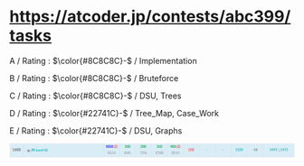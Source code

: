# https://atcoder.jp/contests/abc399/tasks

A / Rating : $\color{#8C8C8C}-$ / Implementation

B / Rating : $\color{#8C8C8C}-$ / Bruteforce

C / Rating : $\color{#8C8C8C}-$ / DSU, Trees

D / Rating : $\color{#22741C}-$ / Tree_Map, Case_Work

E / Rating : $\color{#22741C}-$ / DSU, Graphs

![My Image](https://github.com/kss418/Atcoder/blob/main/ABC/Images/Standings/399.png)
